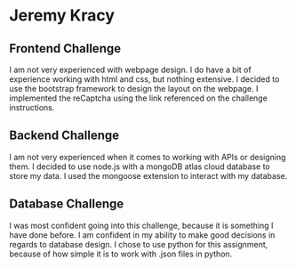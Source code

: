 # Jeremy Kracy

## Frontend Challenge
I am not very experienced with webpage design. I do have a bit of experience working with html and css, but nothing extensive. I decided to use the bootstrap framework to design the layout on the webpage. I implemented the reCaptcha using the link referenced on the challenge instructions.

## Backend Challenge
I am not very experienced when it comes to working with APIs or designing them. I decided to use node.js with a mongoDB atlas cloud database to store my data. I used the mongoose extension to interact with my database.

## Database Challenge
I was most confident going into this challenge, because it is something I have done before. I am confident in my ability to make good decisions in regards to database design. I chose to use python for this assignment, because of how simple it is to work with .json files in python.